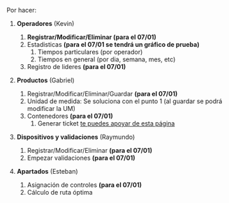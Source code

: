 Por hacer: 
1. **Operadores** (Kevin)
   1. **Registrar/Modificar/Eliminar (para el 07/01)**
   2. Estadisticas **(para el 07/01 se tendrá un gráfico de prueba)**
      1. Tiempos particulares (por operador)
      2. Tiempos en general (por dia, semana, mes, etc)
   3. Registro de lideres **(para el 07/01)**

2. **Productos** (Gabriel)
   1. Registrar/Modificar/Eliminar/Guardar **(para el 07/01)**
   2. Unidad de medida: Se soluciona con el punto 1 (al guardar se podrá modificar la UM)
   3. Contenedores **(para el 07/01)**
      1. Generar ticket [te puedes apoyar de esta página](https://barcode.tec-it.com/en/?data=123456)

3. **Dispositivos y validaciones** (Raymundo)
   1. Registrar/Modificar/Eliminar **(para el 07/01)**
   2. Empezar validaciones **(para el 07/01)**

4. **Apartados** (Esteban)
   1. Asignación de controles **(para el 07/01)**
   2. Cálculo de ruta óptima
